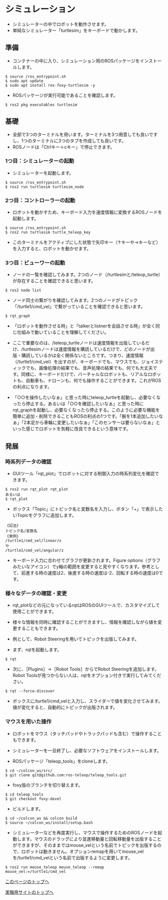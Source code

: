 # シミュレーション
- シミュレーターの中でロボットを動作させます。
- 単純なシミュレーター「turtlesim」をキーボードで動かします。  

## 準備
- コンテナーの中に入り、シミュレーション用のROSパッケージをインストールします。
```
$ source /ros_entrypoint.sh
$ sudo apt update
$ sudo apt install ros-foxy-turtlesim -y
```

- ROSパッケージが実行可能であることを確認します。
```
$ ros2 pkg executables turtlesim
```

## 基礎
- 全部で3つのターミナルを用います。ターミナルを3つ用意しても良いですし、1つのターミナルに3つのタブを作成しても良いです。
- ROSノードは「Ctrlキー＋cキー」で停止できます。

### 1つ目：シミュレーターの起動
- シミュレーターを起動します。
```
$ source /ros_entrypoint.sh
$ ros2 run turtlesim turtlesim_node
```

### 2つ目：コントローラーの起動
- ロボットを動かすため、キーボード入力を速度情報に変換するROSノードを起動します。
```
$ source /ros_entrypoint.sh
$ ros2 run turtlesim turtle_teleop_key
```

- このターミナルをアクティブにした状態で矢印キー（↑キーや→キーなど）を入力すると、ロボットを動かせます。

### 3つ目：ビューワーの起動
- ノードの一覧を確認してみます。2つのノード（/turtlesimと/teleop_turtle）が存在することを確認できると思います。
```
$ ros2 node list
```

- ノード同士の繋がりを確認してみます。2つのノードがトピック「/turtle1/cmd_vel」で繋がっていることを確認できると思います。
```
$ rqt_graph
```

- 「ロボットを動作させる時」と「talkerとlistnerを会話させる時」が全く同じ仕組みで動いていることを理解してください。

- ここで重要なのは、/teleop_turtleノードは速度情報を出版しているだけ、/turtlesimノードは速度情報を購読しているだけで、どのノードが出版・購読しているかは全く関係ないところです。つまり、速度情報（/turtle1/cmd_vel）を出すのが、キーボードでも、マウスでも、ジョイスティックでも、画像処理の結果でも、音声処理の結果でも、何でも大丈夫です。同様に、キーボードだけで、バーチャルなロボットも、リアルなロボットも、自動車も、ドローンも、何でも操作することができます。これがROSの利点になります。

- 「○○を操作したいなぁ」と思った時にteleop_turtleを起動し、必要なくなったら停止する。あるいは「○○を確認したいなぁ」と思った時にrqt_graphを起動し、必要なくなったら停止する。このように必要な機能を簡単に追加・削除できることもROSの利点の1つです。「腕を1本追加したいなぁ」「2本足から車輪に変更したいなぁ」「このセンサーは要らないなぁ」といった感じでロボットを気軽に改良できるという意味です。

## 発展

### 時系列データの確認
- GUIツール「rqt_plot」でロボットに対する制御入力の時系列変化を確認できます。
```
$ ros2 run rqt_plot rqt_plot
あるいは
$ rqt_plot
```

- ボックス「Topic」にトピック名と変数名を入力し、ボタン「+」で表示したいTopicをグラフに追加します。
```
《記法》
トピック名/変数名
《実例》
/turtle1/cmd_vel/linear/x
や
/turtle1/cmd_vel/angular/z
```

- キーボード入力に合わせてグラフが更新されます。Figure options（グラフみたいなアイコン）でy軸の範囲を変更すると見やすくなります。参考として、前進する時の速度は2、後進する時の速度は-2、回転する時の速度は0です。

### 様々なデータの確認・変更
- rqt_plotなどの元になっているrqtはROSのGUIツールで、カスタマイズして使用ことができます。
- 様々な情報を同時に確認することができますし、情報を確認しながら値を変更することもできます。

- 例として、Robot Steeringを用いてトピックを出版してみます。

- まず、rqtを起動します。
```
$ rqt
```

- 次に、［Plugins］→［Robot Tools］からでRobot Steeringを追加します。Robot Toolsが見つからない人は、rqtをオプション付きで実行してみてください。
```
$ rqt --force-discover
```

- ボックスに/turtle1/cmd_velと入力し、スライダーで値を変化させてみます。値が変化すると、自動的にトピックが出版されます。

### マウスを用いた操作
- ロボットをマウス（タッチパッドやトラックパッドも含む）で操作することもできます。
- シミュレーターを一旦終了し、必要なソフトウェアをインストールします。

- ROSパッケージ「teleop_tools」をcloneします。
```
$ cd ~/colcon_ws/src/
$ git clone git@github.com:ros-teleop/teleop_tools.git
```

- foxy版のブランチを切り替えます。
```
$ cd teleop_tools
$ git checkout foxy-devel
```

- ビルドします。
```
$ cd ~/colcon_ws && colcon build
$ source ~/colcon_ws/install/setup.bash
```

- シミュレーターなどを再度実行し、マウスで操作するためのROSノードを起動します。マウスのドラッグにより並進移動量と回転移動量を出版することができますが、そのままではmouse_velという名前でトピックを出版するので、ロボットは動きません。オプションremapを用いてmouse_velを/turtle1/cmd_velという名前で出版するように変更します。
```
$ ros2 run mouse_teleop mouse_teleop --remap mouse_vel:=/turtle1/cmd_vel
``` 

[このページのトップへ](#)

[実験用サイトのトップへ](https://stl-apu.github.io/laboratory_experiments/)

